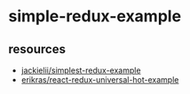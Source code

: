 # simple-redux-example

## resources

- [jackielii/simplest-redux-example](https://github.com/jackielii/simplest-redux-example/blob/master/index.js)
- [erikras/react-redux-universal-hot-example](https://github.com/erikras/react-redux-universal-hot-example/blob/master/src/redux/modules/counter.js)
